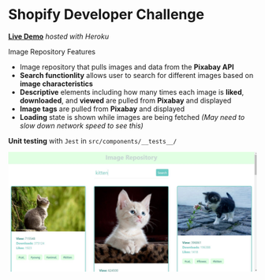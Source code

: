# Shopify **Developer** Challenge

**[Live Demo](https://image-repository--shopify.herokuapp.com/)** *hosted with Heroku*


Image Repository Features
- Image repository that pulls images and data from the **Pixabay API**
- **Search functionlity** allows user to search for different images based on **image characteristics**
- **Descriptive** elements including how many times each image is **liked**, **downloaded**, and **viewed** are pulled from **Pixabay** and displayed
- **Image tags** are pulled from **Pixabay** and displayed
- **Loading** state is shown while images are being fetched *(May need to slow down network speed to see this)*

**Unit testing** with `Jest` in `src/components/__tests__/` 



![Screenshot](image-repo.JPG)


